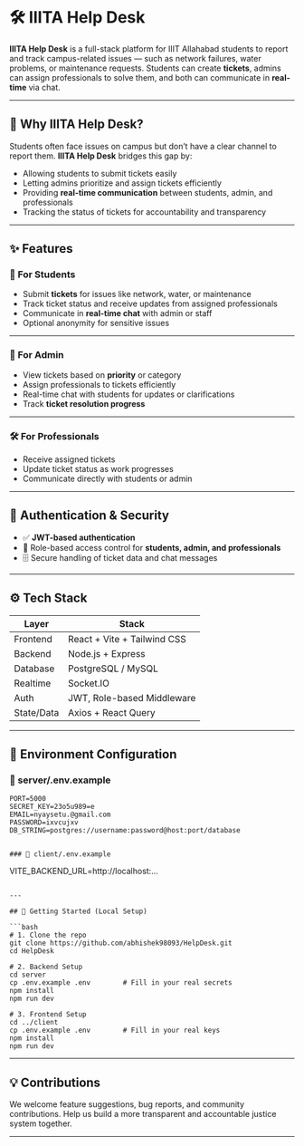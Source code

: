 # 🛠️ IIITA Help Desk

**IIITA Help Desk** is a full-stack platform for IIIT Allahabad students to report and track campus-related issues — such as network failures, water problems, or maintenance requests. Students can create **tickets**, admins can assign professionals to solve them, and both can communicate in **real-time** via chat.  

---

## 🧠 Why IIITA Help Desk?

Students often face issues on campus but don’t have a clear channel to report them. **IIITA Help Desk** bridges this gap by:  
- Allowing students to submit tickets easily  
- Letting admins prioritize and assign tickets efficiently  
- Providing **real-time communication** between students, admin, and professionals  
- Tracking the status of tickets for accountability and transparency  

---

## ✨ Features

### 👤 For Students
- Submit **tickets** for issues like network, water, or maintenance  
- Track ticket status and receive updates from assigned professionals  
- Communicate in **real-time chat** with admin or staff  
- Optional anonymity for sensitive issues  

---

### 👮 For Admin
- View tickets based on **priority** or category  
- Assign professionals to tickets efficiently  
- Real-time chat with students for updates or clarifications  
- Track **ticket resolution progress**  

---

### 🛠️ For Professionals
- Receive assigned tickets  
- Update ticket status as work progresses  
- Communicate directly with students or admin  

---

## 🔐 Authentication & Security
- ✅ **JWT-based authentication**  
- 🎫 Role-based access control for **students, admin, and professionals**  
- 🗄️ Secure handling of ticket data and chat messages  

---

## ⚙️ Tech Stack

| Layer        | Stack                                |
|--------------|--------------------------------------|
| Frontend     | React + Vite + Tailwind CSS           |
| Backend      | Node.js + Express                     |
| Database     | PostgreSQL / MySQL                    |
| Realtime     | Socket.IO                             |
| Auth         | JWT, Role-based Middleware            |
| State/Data   | Axios + React Query                    |

---

## 📁 Environment Configuration

### 📄 server/.env.example

```env
PORT=5000
SECRET_KEY=23o5u989=e
EMAIL=nyaysetu.@gmail.com
PASSWORD=ixvcujxv
DB_STRING=postgres://username:password@host:port/database


### 📄 client/.env.example

```
VITE_BACKEND_URL=http://localhost:...

```

---

## 🚀 Getting Started (Local Setup)

```bash
# 1. Clone the repo
git clone https://github.com/abhishek98093/HelpDesk.git
cd HelpDesk

# 2. Backend Setup
cd server
cp .env.example .env        # Fill in your real secrets
npm install
npm run dev

# 3. Frontend Setup
cd ../client
cp .env.example .env        # Fill in your real keys
npm install
npm run dev
```

---

## 💡 Contributions

We welcome feature suggestions, bug reports, and community contributions. Help us build a more transparent and accountable justice system together.

---

